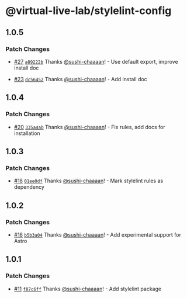 # @virtual-live-lab/stylelint-config

## 1.0.5

### Patch Changes

- [#27](https://github.com/VirtualLiveLab/js-config/pull/27) [`a89222b`](https://github.com/VirtualLiveLab/js-config/commit/a89222b14086a4a1658197ff47b64b6072540329) Thanks [@sushi-chaaaan](https://github.com/sushi-chaaaan)! - Use default export, improve install doc

- [#23](https://github.com/VirtualLiveLab/js-config/pull/23) [`dc56452`](https://github.com/VirtualLiveLab/js-config/commit/dc564529cfcff1d8dd28beb3855ad53f95b481c8) Thanks [@sushi-chaaaan](https://github.com/sushi-chaaaan)! - Add install doc

## 1.0.4

### Patch Changes

- [#20](https://github.com/VirtualLiveLab/js-config/pull/20) [`335a4ab`](https://github.com/VirtualLiveLab/js-config/commit/335a4ab42fe9a08d2b94a525138c9b7355673263) Thanks [@sushi-chaaaan](https://github.com/sushi-chaaaan)! - Fix rules, add docs for installation

## 1.0.3

### Patch Changes

- [#18](https://github.com/VirtualLiveLab/js-config/pull/18) [`01ee0df`](https://github.com/VirtualLiveLab/js-config/commit/01ee0df29e1718206fd18c164a8e365e68b79b16) Thanks [@sushi-chaaaan](https://github.com/sushi-chaaaan)! - Mark stylelint rules as dependency

## 1.0.2

### Patch Changes

- [#16](https://github.com/VirtualLiveLab/js-config/pull/16) [`b5b3a04`](https://github.com/VirtualLiveLab/js-config/commit/b5b3a044301048e3958c9b6c6fffa244b8ee7af1) Thanks [@sushi-chaaaan](https://github.com/sushi-chaaaan)! - Add experimental support for Astro

## 1.0.1

### Patch Changes

- [#11](https://github.com/VirtualLiveLab/js-config/pull/11) [`f87c6ff`](https://github.com/VirtualLiveLab/js-config/commit/f87c6ffa34dd9060ddff684d1edc5d2ba212b5af) Thanks [@sushi-chaaaan](https://github.com/sushi-chaaaan)! - Add stylelint package
